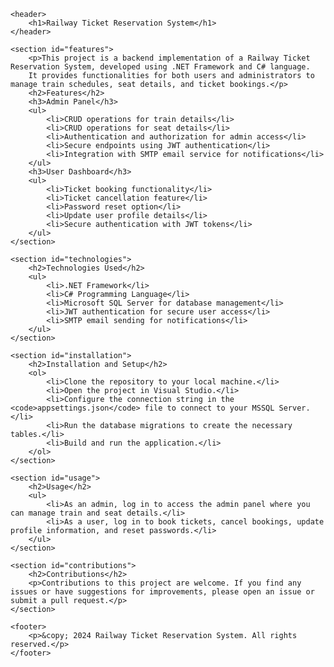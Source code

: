 <!DOCTYPE html>
<html lang="en">
<head>
    <meta charset="UTF-8">
    <meta name="viewport" content="width=device-width, initial-scale=1.0">
    <title>Railway Ticket Reservation System</title>
    
</head>
<body>

    <header>
        <h1>Railway Ticket Reservation System</h1>
    </header>

    <section id="features">
        <p>This project is a backend implementation of a Railway Ticket Reservation System, developed using .NET Framework and C# language.
        It provides functionalities for both users and administrators to manage train schedules, seat details, and ticket bookings.</p>
        <h2>Features</h2>
        <h3>Admin Panel</h3>
        <ul>
            <li>CRUD operations for train details</li>
            <li>CRUD operations for seat details</li>
            <li>Authentication and authorization for admin access</li>
            <li>Secure endpoints using JWT authentication</li>
            <li>Integration with SMTP email service for notifications</li>
        </ul>
        <h3>User Dashboard</h3>
        <ul>
            <li>Ticket booking functionality</li>
            <li>Ticket cancellation feature</li>
            <li>Password reset option</li>
            <li>Update user profile details</li>
            <li>Secure authentication with JWT tokens</li>
        </ul>
    </section>

    <section id="technologies">
        <h2>Technologies Used</h2>
        <ul>
            <li>.NET Framework</li>
            <li>C# Programming Language</li>
            <li>Microsoft SQL Server for database management</li>
            <li>JWT authentication for secure user access</li>
            <li>SMTP email sending for notifications</li>
        </ul>
    </section>

    <section id="installation">
        <h2>Installation and Setup</h2>
        <ol>
            <li>Clone the repository to your local machine.</li>
            <li>Open the project in Visual Studio.</li>
            <li>Configure the connection string in the <code>appsettings.json</code> file to connect to your MSSQL Server.</li>
            <li>Run the database migrations to create the necessary tables.</li>
            <li>Build and run the application.</li>
        </ol>
    </section>

    <section id="usage">
        <h2>Usage</h2>
        <ul>
            <li>As an admin, log in to access the admin panel where you can manage train and seat details.</li>
            <li>As a user, log in to book tickets, cancel bookings, update profile information, and reset passwords.</li>
        </ul>
    </section>

    <section id="contributions">
        <h2>Contributions</h2>
        <p>Contributions to this project are welcome. If you find any issues or have suggestions for improvements, please open an issue or submit a pull request.</p>
    </section>

    <footer>
        <p>&copy; 2024 Railway Ticket Reservation System. All rights reserved.</p>
    </footer>

</body>
</html>
